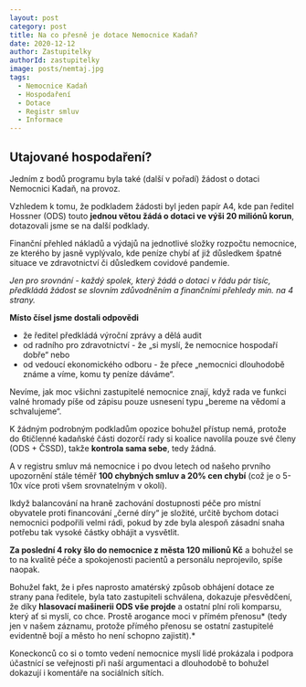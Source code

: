 ```yaml
---
layout: post
category: post
title: Na co přesně je dotace Nemocnice Kadaň?
date: 2020-12-12
author: Zastupitelky
authorId: zastupitelky
image: posts/nemtaj.jpg
tags:
  - Nemocnice Kadaň
  - Hospodaření
  - Dotace
  - Registr smluv
  - Informace
---
```




## Utajované hospodaření?

Jedním z bodů programu byla také (další v pořadí) žádost o dotaci Nemocnici Kadaň, na provoz. 

Vzhledem k tomu, že podkladem žádosti byl jeden papír A4, kde pan ředitel Hossner (ODS) touto **jednou větou žádá o dotaci ve výši 20 miliónů korun**, dotazovali jsme se na další podklady. 

Finanční přehled nákladů a výdajů na jednotlivé složky rozpočtu nemocnice, ze kterého by jasně vyplývalo, kde peníze chybí ať již důsledkem špatné situace ve zdravotnictví či důsledkem covidové pandemie.

*Jen pro srovnání - každý spolek, který žádá o dotaci v řádu pár tisíc, předkládá žádost se slovním zdůvodněním a finančními přehledy min. na 4 strany.*

**Místo čísel jsme dostali odpovědi**
- že ředitel předkládá výroční zprávy a dělá audit
- od radního pro zdravotnictví - že „si myslí, že nemocnice hospodaří dobře“ nebo 
- od vedoucí ekonomického odboru - že přece „nemocnici dlouhodobě známe a víme, komu ty peníze dáváme“. 

Nevíme, jak moc všichni zastupitelé nemocnice znají, když rada ve funkci valné hromady píše od zápisu pouze usnesení typu „bereme na vědomí a schvalujeme“. 

K žádným podrobným podkladům opozice bohužel přístup nemá, protože do 6tičlenné kadaňské části dozorčí rady si koalice navolila pouze své členy (ODS + ČSSD), takže **kontrola sama sebe**, tedy žádná.

A v registru smluv má nemocnice i po dvou letech od našeho prvního upozornění stále téměř **100 chybných smluv a 20% cen chybí** (což je o 5-10x více proti všem srovnatelným v okolí).

Ikdyž balancování na hraně zachování dostupnosti péče pro místní obyvatele proti financování „černé díry“ je složité, určitě bychom dotaci nemocnici podpořili velmi rádi, pokud by zde byla alespoň zásadní snaha potřebu tak vysoké částky obhájit a vysvětlit.

**Za poslední 4 roky šlo do nemocnice z města 120 milionů Kč** a bohužel se to na kvalitě péče a spokojenosti pacientů a personálu neprojevilo, spíše naopak. 

Bohužel fakt, že i přes naprosto amatérský způsob obhájení dotace ze strany pana ředitele, byla tato zastupiteli schválena, dokazuje přesvědčení, že díky **hlasovací mašinerii ODS vše projde** a ostatní plní roli komparsu, který ať si myslí, co chce. Prostě arogance moci v přímém přenosu* (tedy jen v našem záznamu, protože přímého přenosu se ostatní zastupitelé evidentně bojí a město ho není schopno zajistit).*

Koneckonců co si o tomto vedení nemocnice myslí lidé prokázala i podpora účastnící se veřejnosti při naší argumentaci a dlouhodobě to bohužel dokazují i komentáře na sociálních sítích. 


